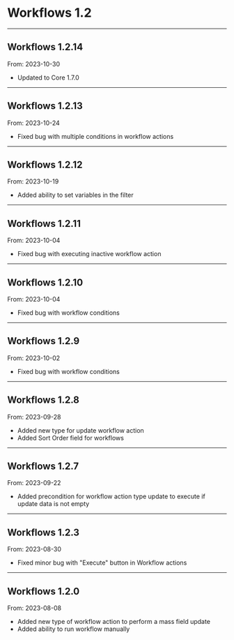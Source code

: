 # Workflows 1.2


---

## Workflows 1.2.14
From: 2023-10-30

* Updated to Core 1.7.0

---

## Workflows 1.2.13
From: 2023-10-24

* Fixed bug with multiple conditions in workflow actions

---

## Workflows 1.2.12
From: 2023-10-19

* Added ability to set variables in the filter

---

## Workflows 1.2.11
From: 2023-10-04

* Fixed bug with executing inactive workflow action

---

## Workflows 1.2.10
From: 2023-10-04

* Fixed bug with workflow conditions

---

## Workflows 1.2.9
From: 2023-10-02

* Fixed bug with workflow conditions

---

## Workflows 1.2.8
From: 2023-09-28

* Added new type for update workflow action
* Added Sort Order field for workflows 

---

## Workflows 1.2.7
From: 2023-09-22

* Added precondition for workflow action type update to execute if update data is not empty

---

## Workflows 1.2.3
From: 2023-08-30

* Fixed minor bug with "Execute" button in Workflow actions

---

## Workflows 1.2.0
From: 2023-08-08

* Added new type of workflow action to perform a mass field update
* Added ability to run workflow manually